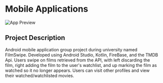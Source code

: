 # Mobile Applications

<img src="data:image/png;base64,iVBORw0KGgoAAAANSUhEUgAABkIAAALSCAYAAACBGM3BAAAMS2lDQ1BJQ0MgUHJvZmlsZQAASImVVwdYU8kWnltSIQQIREBK6E0QkRJASggtgPQiiEpIAoQSY0JQsaOLCq5dRLCiqyCKHRCxYVcWxe5aFgsqK+tiwa68CQF02Ve+N983d/77z5l/zjl35t47ANDb+VJpDqoJQK4kTxYT7M8al5TMInUCDNABA9gBL75ALuVERYUDWAbav5d3NwGibK85KLX+2f9f..." alt="App Preview" />

## Project Description

Android mobile application group project during university named FilmSwipe. Developed using Android Studio, Kotlin, FireBase, and the TMDB Api. Users swipe on films retrieved from the API, with left discarding the film, right adding the film to the user's watchlist, and up marking the film as watched so it no longer appears. Users can visit other profiles and view their watched/watchlisted movies.
